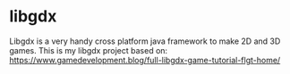 # libgdx
Libgdx is a very handy cross platform java framework to make 2D and 3D games. 
This is my libgdx project based on: https://www.gamedevelopment.blog/full-libgdx-game-tutorial-flgt-home/
